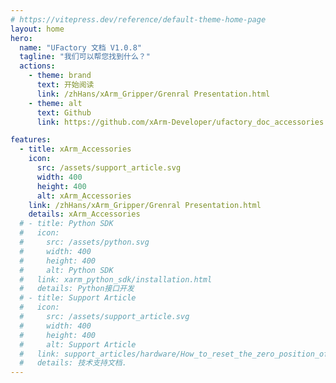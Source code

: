 ```yaml
---
# https://vitepress.dev/reference/default-theme-home-page
layout: home
hero:
  name: "UFactory 文档 V1.0.8"
  tagline: "我们可以帮您找到什么？"
  actions:
    - theme: brand
      text: 开始阅读
      link: /zhHans/xArm_Gripper/Grenral Presentation.html
    - theme: alt
      text: Github
      link: https://github.com/xArm-Developer/ufactory_doc_accessories

features:
  - title: xArm_Accessories
    icon: 
      src: /assets/support_article.svg
      width: 400
      height: 400
      alt: xArm_Accessories
    link: /zhHans/xArm_Gripper/Grenral Presentation.html
    details: xArm_Accessories
  # - title: Python SDK
  #   icon: 
  #     src: /assets/python.svg
  #     width: 400
  #     height: 400
  #     alt: Python SDK
  #   link: xarm_python_sdk/installation.html
  #   details: Python接口开发
  # - title: Support Article
  #   icon: 
  #     src: /assets/support_article.svg
  #     width: 400
  #     height: 400
  #     alt: Support Article
  #   link: support_articles/hardware/How_to_reset_the_zero_position_of_xArm_Gripper.html
  #   details: 技术支持文档.
---
```



